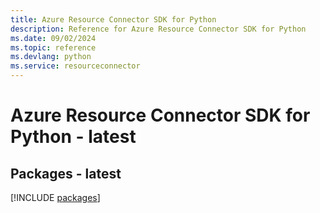 ```yaml
---
title: Azure Resource Connector SDK for Python
description: Reference for Azure Resource Connector SDK for Python
ms.date: 09/02/2024
ms.topic: reference
ms.devlang: python
ms.service: resourceconnector
---
```

# Azure Resource Connector SDK for Python - latest
## Packages - latest
[!INCLUDE [packages](resource-connector-index.md)]